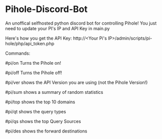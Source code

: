 # Pihole-Discord-Bot

An unoffical selfhosted python discord bot for controlling Pihole!
You just need to update your PI's IP and API Key in main.py

Here's how you get the API Key: http://<Your Pi's IP>/admin/scripts/pi-hole/php/api_token.php

Commands:

#pi/on
Turns the Pihole on!

#pi/off
Turns the Pihole off!

#pi/ver
shows the API Version you are using (not the Pihole Version!)

#pi/sum
shows a summary of random statistics

#pi/top
shows the top 10 domains

#pi/qt
shows the query types

#pi/qs
shows the top Query Sources

#pi/des
shows the forward destinations

